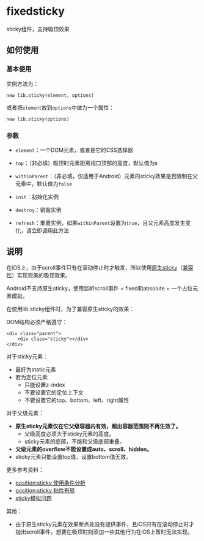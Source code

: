 # fixedsticky

sticky组件，支持吸顶效果

## 如何使用

### 基本使用

实例方法为：

    new lib.sticky(element, options)

或者把`element`放到`options`中做为一个属性：

    new lib.sticky(options)

### 参数

* `element`：一个DOM元素，或者是它的CSS选择器
* `top`：（非必填）吸顶时元素距离视口顶部的高度，默认值为`0`
* `withinParent`：（非必填，仅适用于Android）元素的sticky效果是否限制在父元素中，默认值为`false`

* `init`：初始化实例
* `destroy`：销毁实例
* `refresh`：重置实例，如果`withinParent`设置为`true`，且父元素高度发生变化，请立即调用此方法

## 说明

在iOS上，由于scroll事件只有在滚动停止时才触发，所以使用[原生sticky](http://dev.w3.org/csswg/css-position-3/#sticky-pos)（[兼容性](http://caniuse.com/#search=sticky)）实现完美的吸顶效果。

Android不支持原生sticky，使用监听scroll事件 + fixed和absolute + 一个占位元素模拟。

在使用lib.sticky组件时，为了兼容原生sticky的效果：

DOM结构必须严格遵守：

    <div class="parent">
        <div class="sticky"></div>
    </div>

对于sticky元素：

* 最好为static元素
* 若为定位元素
    * 只能设置z-index
    * 不要设置它的定位上下文
    * 不要设置它的top、bottom、left、right属性

对于父级元素：

* **原生sticky元素仅在它父级容器内有效，超出容器范围则不再生效了。**
    * 父级高度必须大于sticky元素的高度。
    * sticky元素的底部，不能和父级底部重叠。
* **父级元素的overflow不能设置成auto、scroll、hidden。**
* sticky元素只能设置top值，设置bottom值无效。

更多参考资料：

* [position:sticky 使用条件分析](http://www.ghugo.com/position-sticky-how-to-use/)
* [position:sticky 粘性布局](http://www.zhouwenbin.com/positionsticky-%E7%B2%98%E6%80%A7%E5%B8%83%E5%B1%80/)
* [sticky模拟问题](http://www.zhouwenbin.com/sticky%E6%A8%A1%E6%8B%9F%E9%97%AE%E9%A2%98/)

其他：

* 由于原生sticky元素在效果断点处没有提供事件，且iOS只有在滚动停止时才抛出scroll事件，想要在吸顶时刻添加一些其他行为在iOS上暂时无法实现。


